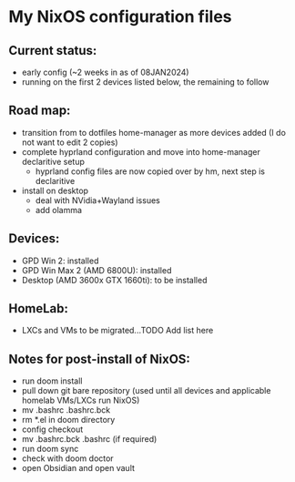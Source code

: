 
# My NixOS configuration files

## Current status:

- early config (~2 weeks in as of 08JAN2024)
- running on the first 2 devices listed below, the remaining to follow

## Road map:

- transition from to dotfiles home-manager as more devices added (I do not want to edit 2 copies)
- complete hyprland configuration and move into home-manager declaritive setup
  - hyprland config files are now copied over by hm, next step is declaritive
- install on desktop
  - deal with NVidia+Wayland issues
  - add olamma

## Devices:

- GPD Win 2:                         installed
- GPD Win Max 2 (AMD 6800U):         installed
- Desktop (AMD 3600x GTX 1660ti):    to be installed


## HomeLab:

- LXCs and VMs to be migrated...TODO Add list here


## Notes for post-install of NixOS:

- run doom install
- pull down git bare repository (used until all devices and applicable homelab VMs/LXCs run NixOS)
- mv .bashrc .bashrc.bck
- rm *.el in doom directory
- config checkout
- mv .bashrc.bck .bashrc (if required)
- run doom sync
- check with doom doctor
- open Obsidian and open vault

